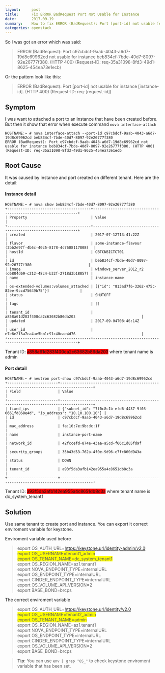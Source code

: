 ```yaml
---
layout:     post
title:      Fix ERROR BadRequest Port Not Usable for Instance
date:       2017-09-19
summary:   	How to fix ERROR (BadRequest): Port [port-id] not usable for instance [instance-id]. (HTTP 400) (Request-ID: req-[request-id])
categories: openstack
---
```


So I was got an error which was said:

> ERROR (BadRequest): Port c97cbdcf-9aab-4043-a6d7-19d8c69962cd not usable for instance beb834cf-7bde-40d7-8097-92e26777f380. (HTTP 400) (Request-ID: req-35a31098-8fd3-49d1-8625-454ea73e1ecb)

Or the pattern look like this:
> ERROR (BadRequest): Port [port-id] not usable for instance [instance-id]. (HTTP 400) (Request-ID: req-[request-id])

Symptom
-------------------

I was want to attached a port to an instance that have been created before. But then it show that error when execute command `nova interface-attach`

```
HOSTNAME:~ # nova interface-attach --port-id c97cbdcf-9aab-4043-a6d7-19d8c69962cd beb834cf-7bde-40d7-8097-92e26777f380
ERROR (BadRequest): Port c97cbdcf-9aab-4043-a6d7-19d8c69962cd not usable for instance beb834cf-7bde-40d7-8097-92e26777f380. (HTTP 400) (Request-ID: req-35a31098-8fd3-49d1-8625-454ea73e1ecb  
```

Root Cause
-------------------

It was caused by instance and port created on different tenant. Here are the detail:

#### Instance detail
```
HOSTNAME:~ # nova show beb834cf-7bde-40d7-8097-92e26777f380
+--------------------------------------+---------------------------------------------------------------+
| Property                             | Value                                                         |
+--------------------------------------+---------------------------------------------------------------+
| created                              | 2017-07-12T13:41:22Z                                          |
| flavor                               | some-instance-flavour (2bb2e97f-4b6c-40c5-8178-4c7608117808)  |
| hostId                               | CBTCNBICTCT01                                                 |
| id                                   | beb834cf-7bde-40d7-8097-92e26777f380                          |
| image                                | windows_server_2012_r2 (d6804d69-c212-48c4-b32f-2718d3b18857) |
| name                                 | instance-name                                                 |
| os-extended-volumes:volumes_attached | [{"id": "813ad7f6-3262-475c-82ee-9ccd75649b75"}]              |
| status                               | SHUTOFF                                                       |
| tags                                 | []                                                            |
| tenant_id                            | a858a61d283f400ca2c63682b86da203                              |
| updated                              | 2017-09-04T08:46:14Z                                          |
| user_id                              | e7e6e2f3a7ca4ae5bb1c91c40cae4d76                              |
+--------------------------------------+---------------------------------------------------------------+
```
Tenant ID: <span style="background-color: red;">a858a61d283f400ca2c63682b86da203</span> where tenant name is admin

#### Port detail
```
HOSTNAME:~ # neutron port-show c97cbdcf-9aab-4043-a6d7-19d8c69962cd
+-----------------------+-------------------------------------------------------------------------------------+
| Field                 | Value                                                                               |
+-----------------------+-------------------------------------------------------------------------------------+
| fixed_ips             | {"subnet_id": "7f0c8c1b-efd6-4437-9f03-6661fd868e4d", "ip_address": "10.10.100.10"} |
| id                    | c97cbdcf-9aab-4043-a6d7-19d8c69962cd                                                |
| mac_address           | fa:16:7e:9b:dc:1f                                                                   |
| name                  | instance-port-name                                                                  |
| network_id            | 42fccefd-874e-43aa-a5cd-f66c1d05fd9f                                                |
| security_groups       | 35b43d53-762a-4f0e-9d96-c7fc860d943a                                                |
| status                | DOWN                                                                                |
| tenant_id             | a93f5da3afb142ea955a4c8651db8c3a                                                    |
+-----------------------+-------------------------------------------------------------------------------------+
```
Tenant ID: <span style="background-color: red;">a93f5da3afb142ea955a4c8651db8c3a</span> where tenant name is dc_system_tenant1

Solution
-------------------

Use same tenant to create port and instance. You can export it correct enviroment variable for keystone.

Enviroment variable used before

> export OS_AUTH_URL=https://keystone.url/identity-admin/v2.0 <br>
> <span style="background-color: yellow;">export OS_USERNAME=tenant1_admin</span> <br>
> <span style="background-color: yellow;">export OS_TENANT_NAME=dc_system_tenant1</span> <br>
> export OS_REGION_NAME=az1.tenant1 <br>
> export NOVA_ENDPOINT_TYPE=internalURL <br>
> export OS_ENDPOINT_TYPE=internalURL <br>
> export CINDER_ENDPOINT_TYPE=internalURL <br>
> export OS_VOLUME_API_VERSION=2 <br>
> export BASE_BOND=brcps

The correct enviroment variable

> export OS_AUTH_URL=https://keystone.url/identity/v2.0 <br>
> <span style="background-color: yellow;">export OS_USERNAME=tenant2_admin</span> <br>
> <span style="background-color: yellow;">export OS_TENANT_NAME=admin</span> <br>
> export OS_REGION_NAME=az1.tenant1 <br>
> export NOVA_ENDPOINT_TYPE=internalURL <br>
> export OS_ENDPOINT_TYPE=internalURL <br>
> export CINDER_ENDPOINT_TYPE=internalURL <br>
> export OS_VOLUME_API_VERSION=2 <br>
> export BASE_BOND=brcps <br>

> **Tip:** You can use `env | grep "OS_"` to check keystone enviroment variable that has been set.  

